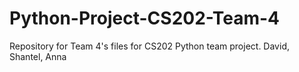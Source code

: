# Python-Project-CS202-Team-4
Repository for Team 4's files for CS202 Python team project.  David, Shantel, Anna
